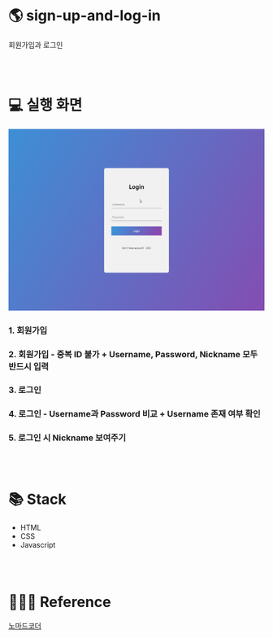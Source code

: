 # 🌎 sign-up-and-log-in

회원가입과 로그인

<br><br>

# 💻 실행 화면
![Alt Text](https://github.com/ssoonD/sign-up-and-log-in/blob/master/gif/sign-up-and-log-in.gif)
<br>
### 1. 회원가입
### 2. 회원가입 - 중복 ID 불가 + Username, Password, Nickname 모두 반드시 입력
### 3. 로그인
### 4. 로그인 - Username과 Password 비교 + Username 존재 여부 확인
### 5. 로그인 시 Nickname 보여주기
<br><br>

# 📚 Stack
- HTML
- CSS
- Javascript    

<br><br>

# 👩🏻‍🏫 Reference
[노마드코더](https://nomadcoders.co/javascript-for-beginners/lobby)
